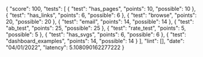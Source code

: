 {
  "score": 100,
  "tests": [
    {
      "test": "has_pages",
      "points": 10,
      "possible": 10
    },
    {
      "test": "has_links",
      "points": 6,
      "possible": 6
    },
    {
      "test": "browse",
      "points": 20,
      "possible": 20
    },
    {
      "test": "email",
      "points": 14,
      "possible": 14
    },
    {
      "test": "ab_test",
      "points": 25,
      "possible": 25
    },
    {
      "test": "rate_test",
      "points": 5,
      "possible": 5
    },
    {
      "test": "has_svgs",
      "points": 6,
      "possible": 6
    },
    {
      "test": "dashboard_examples",
      "points": 14,
      "possible": 14
    }
  ],
  "lint": [],
  "date": "04/01/2022",
  "latency": 5.108090162277222
}